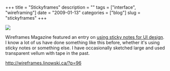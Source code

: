 +++
title = "Stickyframes"
description = ""
tags = ["interface", "wireframing"]
date = "2009-01-13"
categories = ["blog"]
slug = "stickyframes"
+++



  <div class="notebook-screenshot"><a href="http://wireframes.linowski.ca/?p=96"><img src="/media/bluga/wt496cfaa25c465.jpg"/></a></div><p>Wireframes Magazine featured an entry on <a href="http://wireframes.linowski.ca/?p=96">using sticky notes for UI design</a>. I know a lot of us have done something like this before, whether it's using sticky notes or something else. I have occasionally sketched large and used transparent vellum with tape in the past. </p>
    
  <a href="http://wireframes.linowski.ca/?p=96">http://wireframes.linowski.ca/?p=96</a>
